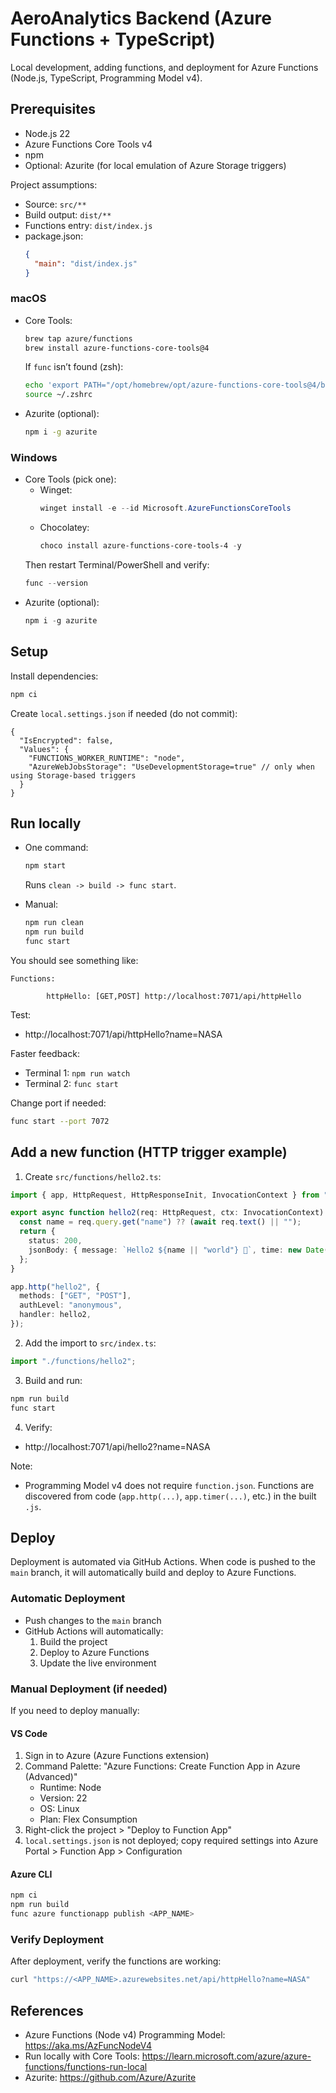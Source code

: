 # AeroAnalytics Backend (Azure Functions + TypeScript)

Local development, adding functions, and deployment for Azure Functions (Node.js, TypeScript, Programming Model v4).

## Prerequisites

- Node.js 22
- Azure Functions Core Tools v4
- npm
- Optional: Azurite (for local emulation of Azure Storage triggers)

Project assumptions:
- Source: `src/**`
- Build output: `dist/**`
- Functions entry: `dist/index.js`
- package.json:
  ```json
  {
    "main": "dist/index.js"
  }
  ```

### macOS
- Core Tools:
  ```sh
  brew tap azure/functions
  brew install azure-functions-core-tools@4
  ```
  If `func` isn’t found (zsh):
  ```sh
  echo 'export PATH="/opt/homebrew/opt/azure-functions-core-tools@4/bin:$PATH"' >> ~/.zshrc
  source ~/.zshrc
  ```
- Azurite (optional):
  ```sh
  npm i -g azurite
  ```

### Windows
- Core Tools (pick one):
  - Winget:
    ```powershell
    winget install -e --id Microsoft.AzureFunctionsCoreTools
    ```
  - Chocolatey:
    ```powershell
    choco install azure-functions-core-tools-4 -y
    ```
  Then restart Terminal/PowerShell and verify:
  ```powershell
  func --version
  ```
- Azurite (optional):
  ```powershell
  npm i -g azurite
  ```

## Setup

Install dependencies:
```sh
npm ci
```

Create `local.settings.json` if needed (do not commit):
```jsonc
{
  "IsEncrypted": false,
  "Values": {
    "FUNCTIONS_WORKER_RUNTIME": "node",
    "AzureWebJobsStorage": "UseDevelopmentStorage=true" // only when using Storage-based triggers
  }
}
```

## Run locally

- One command:
  ```sh
  npm start
  ```
  Runs `clean -> build -> func start`.

- Manual:
  ```sh
  npm run clean
  npm run build
  func start
  ```

You should see something like:
```
Functions:

        httpHello: [GET,POST] http://localhost:7071/api/httpHello
```

Test:
- http://localhost:7071/api/httpHello?name=NASA

Faster feedback:
- Terminal 1: `npm run watch`
- Terminal 2: `func start`

Change port if needed:
```sh
func start --port 7072
```

## Add a new function (HTTP trigger example)

1) Create `src/functions/hello2.ts`:
```ts
import { app, HttpRequest, HttpResponseInit, InvocationContext } from "@azure/functions";

export async function hello2(req: HttpRequest, ctx: InvocationContext): Promise<HttpResponseInit> {
  const name = req.query.get("name") ?? (await req.text() || "");
  return {
    status: 200,
    jsonBody: { message: `Hello2 ${name || "world"} 👋`, time: new Date().toISOString() }
  };
}

app.http("hello2", {
  methods: ["GET", "POST"],
  authLevel: "anonymous",
  handler: hello2,
});
```

2) Add the import to `src/index.ts`:
```ts
import "./functions/hello2";
```

3) Build and run:
```sh
npm run build
func start
```

4) Verify:
- http://localhost:7071/api/hello2?name=NASA

Note:
- Programming Model v4 does not require `function.json`. Functions are discovered from code (`app.http(...)`, `app.timer(...)`, etc.) in the built `.js`.

## Deploy

Deployment is automated via GitHub Actions. When code is pushed to the `main` branch, it will automatically build and deploy to Azure Functions.

### Automatic Deployment
- Push changes to the `main` branch
- GitHub Actions will automatically:
  1. Build the project
  1. Deploy to Azure Functions
  1. Update the live environment

### Manual Deployment (if needed)
If you need to deploy manually:

#### VS Code
1. Sign in to Azure (Azure Functions extension)
1. Command Palette: "Azure Functions: Create Function App in Azure (Advanced)"
   - Runtime: Node
   - Version: 22
   - OS: Linux
   - Plan: Flex Consumption
1. Right-click the project > "Deploy to Function App"
1. `local.settings.json` is not deployed; copy required settings into Azure Portal > Function App > Configuration

#### Azure CLI
```sh
npm ci
npm run build
func azure functionapp publish <APP_NAME>
```

### Verify Deployment
After deployment, verify the functions are working:
```sh
curl "https://<APP_NAME>.azurewebsites.net/api/httpHello?name=NASA"
```

## References

- Azure Functions (Node v4) Programming Model: https://aka.ms/AzFuncNodeV4
- Run locally with Core Tools: https://learn.microsoft.com/azure/azure-functions/functions-run-local
- Azurite: https://github.com/Azure/Azurite
